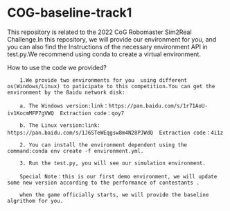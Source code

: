 # COG-baseline-track1
This repository is related to the 2022 CoG Robomaster Sim2Real Challenge.In this repository, we will provide our environment for you, and you can also find the Instructions of the necessary environment API in test.py.We recommend using conda to create a virtual environment.

How to use the code we provided?

        1.We provide two environments for you  using different os(Windows/Linux) to paticipate to this competition.You can get the environment by the Baidu network disk:

        a. The Windows version:link：https://pan.baidu.com/s/1r71AoU-iv1KocmMFP7gVWQ  Extraction code：qoy7

        b. The Linux version:link: https://pan.baidu.com/s/1J6STeWEqgsw8m4N28PJWdQ  Extraction code：4i1z

        2. You can install the environment dependent using the command:conda env create -f environment.yml.

        3. Run the test.py, you will see our simulation environment.

        Special Note：this is our first demo environment, we will update some new version according to the performance of contestants .
        
        when the game officially starts, we will provide the baseline algrithom for you.
